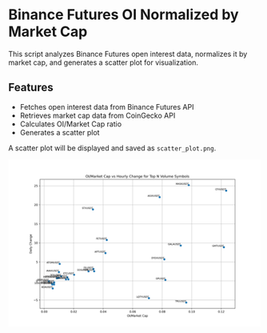 # Binance Futures OI Normalized by Market Cap

This script analyzes Binance Futures open interest data, normalizes it by market cap, and generates a scatter plot for visualization.

## Features

- Fetches open interest data from Binance Futures API
- Retrieves market cap data from CoinGecko API
- Calculates OI/Market Cap ratio
- Generates a scatter plot

A scatter plot will be displayed and saved as `scatter_plot.png`.

<p align="center">
  <img src="example_plot.png" alt="Example Plot" width="700" />
</p>
